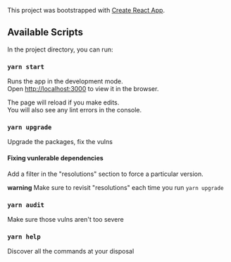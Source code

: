 This project was bootstrapped with [Create React App](https://github.com/facebook/create-react-app).

## Available Scripts

In the project directory, you can run:

### `yarn start`

Runs the app in the development mode.<br>
Open [http://localhost:3000](http://localhost:3000) to view it in the browser.

The page will reload if you make edits.<br>
You will also see any lint errors in the console.

### `yarn upgrade`

Upgrade the packages, fix the vulns

#### Fixing vunlerable dependencies

Add a filter in the "resolutions" section to force a particular
version.

**warning** Make sure to revisit "resolutions" each time you run `yarn
upgrade`


### `yarn audit`

Make sure those vulns aren't too severe

### `yarn help`

Discover all the commands at your disposal
